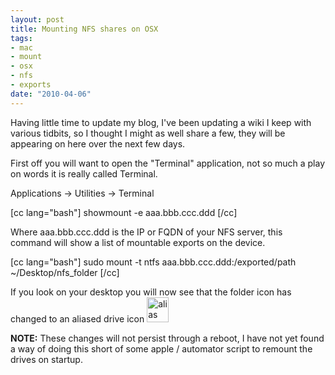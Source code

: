 ```yaml
--- 
layout: post
title: Mounting NFS shares on OSX
tags: 
- mac
- mount
- osx
- nfs
- exports
date: "2010-04-06"
---
```

Having little time to update my blog, I've been updating a wiki I keep with various tidbits, so I thought I might as well share a few, they will be appearing on here over the next few days.

First off you will want to open the "Terminal" application, not so much a play on words it is really called Terminal.

Applications -> Utilities -> Terminal

[cc lang="bash"]
showmount -e aaa.bbb.ccc.ddd
[/cc]

Where aaa.bbb.ccc.ddd is the IP or FQDN of your NFS server, this command will show a list of mountable exports on the device.

[cc lang="bash"]
sudo mount -t ntfs aaa.bbb.ccc.ddd:/exported/path ~/Desktop/nfs_folder
[/cc]

If you look on your desktop you will now see that the folder icon has changed to an aliased drive icon <a href="http://cdn.saiweb.co.uk/uploads/2010/04/2010-04-06_1615.png"><img src="http://cdn.saiweb.co.uk/uploads/2010/04/2010-04-06_1615.png" alt="alias drive icon" title="mac ALIAS drive" width="35" height="40" class="alignnone size-full wp-image-845" /></a>

<strong>
NOTE:</strong> These changes will not persist through a reboot, I have not yet found a way of doing this short of some apple / automator script to remount the drives on startup.

